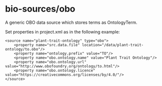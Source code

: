 # bio-sources/obo
A generic OBO data source which stores terms as OntologyTerm.

Set properties in project.xml as in the following example:
```
<source name="plant-trait-ontology" type="obo">
    <property name="src.data.file" location="/data/plant-trait-ontology/to.obo"/>
    <property name="ontology.prefix" value="TO"/>
    <property name="obo.ontology.name" value="Plant Trait Ontology"/>
    <property name="obo.ontology.url" value="http://www.obofoundry.org/ontology/to.html"/>
    <property name="obo.ontology.licence" value="https://creativecommons.org/licenses/by/4.0/"/>
</source>
```
